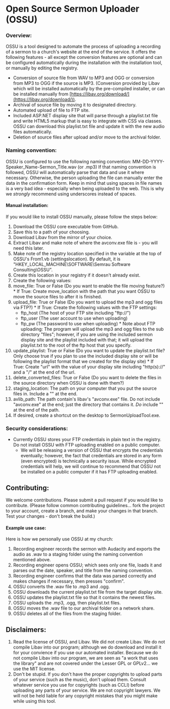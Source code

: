 # Open Source Sermon Uploader (OSSU)

### Overview:

OSSU is a tool designed to automate the process of uploading a recording of a sermon to a church's website at the end of the service.
It offers the following features - all except the conversion features are optional and can be configured automatically during the installation with the installation tool, or manually by editing the registry.
* Conversion of source file from WAV to MP3 and OGG or conversion from MP3 to OGG if the source is MP3.  (Conversion provided by Libav which will be installed automatically by the pre-compiled installer, or can be installed manually from [https://libav.org/download/](https://libav.org/download/)).
* Archival of source file by moving it to designated directory.
* Automated upload of file to FTP site.
* Included ASP.NET display site that will parse through a playlist.txt file and write HTML5 markup that is easy to integrate with CSS via classes.  OSSU can download this playlist.txt file and update it with the new audio files automatically.
* Deletion of source files after upload and/or move to the archival folder.

### Naming convention:

OSSU is configured to use the following naming convention:
MM-DD-YYYY-Speaker_Name-Sermon_Title.wav (or .mp3)
If that naming convention is followed, OSSU will automatically parse that data and use it where necessary.  Otherwise, the person uploading the file can manually enter the data in the confirmation form.
Keep in mind that using spaces in file names is a very bad idea - especially when being uploaded to the web.  This is why we *strongly* recommend using underscores instead of spaces.

#### Manual installation:

If you would like to install OSSU manually, please follow the steps below:

1.  Download the OSSU core executable from GitHub.
2.  Save this to a path of your choosing.
3.  Download Libav from the mirror of your choice.
4.  Extract Libav and make note of where the avconv.exe file is - you will need this later.
5.  Make note of the registry location specified in the variable at the top of OSSU's From1.vb (settingslocation).  By default, it is "HKEY_LOCAL_MACHINE\SOFTWARE\Semrau Software Consulting\OSSU".
6.  Create this location in your registry if it doesn't already exist.
7.  Create the following values:
  1.  move_file: True or False (Do you want to enable the file moving feature?)
    * If True: Create move_location with the path that you want OSSU to move the source files to after it is finished.
  2.  upload_file: True or False (Do you want to upload the mp3 and ogg files via FTP?)
    * If True: Create the following values with the FTP settings:
      * ftp_host (The host of your FTP site including "ftp://")
      * ftp_user (The user account to use when uploading)
      * ftp_pw (The password to use when uploading)
    * Note about FTP uploading: The program will upload the mp3 and ogg files to the sub directory "files"; however, if you are using the included sermon display site and the playlist included with that; it will upload the playlist.txt to the root of the ftp host that you specify.
  3.  update_playlist: True or False (Do you want to update the playlist.txt file?  Only choose true if you plan to use the included display site or will be following the playlist format that we created for the display site)
    * If True: Create "url" with the value of your display site including "http(s)://" and a "/" at the end of the url.
  4.  delete_converted_files: True or False (Do you want to delete the files in the source directory when OSSU is done with them?)
  5.  staging_location: The path on your computer that you put the source files in.  Include a "\" at the end.
  6.  avlib_path: The path contain's libav's "avconv.exe" file.  Do not include "avconv.exe" at the end; just the directory that contains it.  *Do* include "\" at the end of the path.
  7.  If desired, create a shortcut on the desktop to SermonUploadTool.exe.

### Security considerations:

* Currently OSSU stores your FTP credentials in plain text in the registry.  Do not install OSSU with FTP uploading enabled on a public computer.
  * We will be releasing a version of OSSU that encrypts the credentials eventually; however, the fact that credentials are stored in any form (even encrypted) is technically a security issue.  While encrypted credentials will help, we will continue to recommend that OSSU not be installed on a public computer if it has FTP uploading enabled.

## Contributing:

We welcome contributions.  Please submit a pull request if you would like to contribute.  (Please follow common contributing guidelines... fork the project to your account, create a branch, and make your changes in that branch.  Test your changes - don't break the build.)

#### Example use case:

Here is how we personally use OSSU at my church:

1.  Recording engineer records the sermon with Audacity and exports the audio as .wav to a staging folder using the naming convention mentioned above.
2.  Recording engineer opens OSSU; which sees only one file, loads it and parses out the date, speaker, and title from the naming convention.
3.  Recording engineer confirms that the data was parsed correctly and makes changes if necessary, then presses "confirm".
4.  OSSU converts the .wav file to .mp3 and .ogg.
5.  OSSU downloads the current playlist.txt file from the target display site.
6.  OSSU updates the playlist.txt file so that it contains the newest files.
7.  OSSU uploads the .mp3, .ogg, then playlist.txt files.
8.  OSSU moves the .wav file to our archival folder on a network share.
9.  OSSU deletes all of the files from the staging folder.

## Disclaimers:

1.  Read the license of OSSU, and Libav.  We did not create Libav.  We do not compile Libav into our program; although we do download and install it for your convience if you use our automated installer.  Because we do not compile Libav into our program, we are seen as "a work that uses the library" and are not covered under the Lesser GPL or GPLv2... we use the MIT license.
2.  Don't be stupid.  If you don't have the proper copyrights to upload parts of your service (such as the music), don't upload them.  Consult whatever service you use for copyrights (such as CCLI) before uploading any parts of your service.  We are not copyright lawyers.  We will not be held liable for any copyright mistakes that you might make while using this tool.